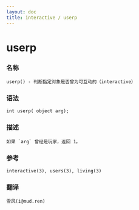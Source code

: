 ```yaml
---
layout: doc
title: interactive / userp
---
```

# userp

### 名称

    userp() - 判断指定对象是否曾为可互动的（interactive）

### 语法

    int userp( object arg);

### 描述

    如果 `arg` 曾经是玩家，返回 1。

### 参考

    interactive(3), users(3), living(3)

### 翻译

    雪风(i@mud.ren)
